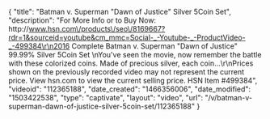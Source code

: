{
    "title": "Batman v. Superman \"Dawn of Justice\" Silver 5Coin Set",
    "description": "For More Info or to Buy Now: http:\/\/www.hsn.com\/products\/seo\/8169667?rdr=1&sourceid=youtube&cm_mmc=Social-_-Youtube-_-ProductVideo-_-499384\r\n2016 Complete Batman v. Superman \"Dawn of Justice\" 99.99% Silver 5Coin Set  \nYou've seen the movie, now remember the battle with these colorized coins. Made of precious silver, each coin...\r\nPrices shown on the previously recorded video may not represent the current price.  View hsn.com to view the current selling price. HSN Item #499384",
    "videoid": "112365188",
    "date_created": "1466356006",
    "date_modified": "1503422538",
    "type": "captivate",
    "layout": "video",
    "url": "\/v\/batman-v-superman-dawn-of-justice-silver-5coin-set\/112365188"
}